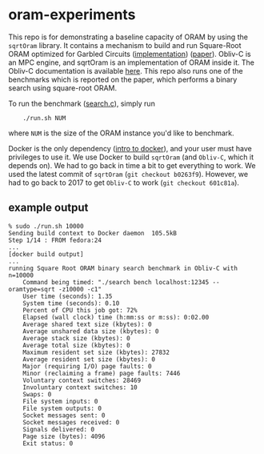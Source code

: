 oram-experiments
================

This repo is for demonstrating a baseline capacity of ORAM by using the `sqrtOram`
library.  It contains a mechanism to build and run Square-Root ORAM optimized for Garbled
Circuits ([implementation](https://github.com/samee/sqrtOram))
([paper](https://www.cs.umd.edu/~jkatz/papers/sqoram.pdf)).  Obliv-C is an MPC engine, and
sqrtOram is an implementation of ORAM inside it. The Obliv-C documentation is available
[here](https://oblivc.org/documentation/). This repo also runs one of the benchmarks which
is reported on the paper, which performs a binary search using square-root ORAM.

To run the benchmark
([search.c](https://github.com/samee/sqrtOram/blob/master/bench/search.c)), simply run
```
    ./run.sh NUM
``` 
where `NUM` is the size of the ORAM instance you'd like to benchmark. 

Docker is the only dependency ([intro to docker](https://docs.docker.com/get-started/)),
and your user must have privileges to use it.
We use Docker to build `sqrtOram` (and `Obliv-C`, which it depends on).  We had to go back
in time a bit to get everything to work. We used the latest commit of `sqrtOram` (`git
checkout b0263f9`).  However, we had to go back to 2017 to get `Obliv-C` to work (`git
checkout 601c81a`).

example output
--------------

```
% sudo ./run.sh 10000
Sending build context to Docker daemon  105.5kB
Step 1/14 : FROM fedora:24
...
[docker build output]
...
running Square Root ORAM binary search benchmark in Obliv-C with n=10000
	Command being timed: "./search bench localhost:12345 --oramtype=sqrt -z10000 -c1"
	User time (seconds): 1.35
	System time (seconds): 0.10
	Percent of CPU this job got: 72%
	Elapsed (wall clock) time (h:mm:ss or m:ss): 0:02.00
	Average shared text size (kbytes): 0
	Average unshared data size (kbytes): 0
	Average stack size (kbytes): 0
	Average total size (kbytes): 0
	Maximum resident set size (kbytes): 27832
	Average resident set size (kbytes): 0
	Major (requiring I/O) page faults: 0
	Minor (reclaiming a frame) page faults: 7446
	Voluntary context switches: 28469
	Involuntary context switches: 10
	Swaps: 0
	File system inputs: 0
	File system outputs: 0
	Socket messages sent: 0
	Socket messages received: 0
	Signals delivered: 0
	Page size (bytes): 4096
	Exit status: 0
```
